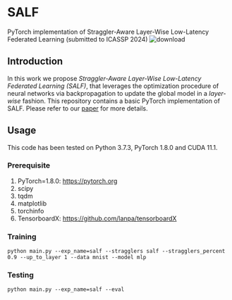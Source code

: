 # SALF
PyTorch implementation of Straggler-Aware Layer-Wise Low-Latency Federated Learning (submitted to ICASSP 2024)
![download](https://github.com/langnatalie/SALF/assets/55830582/2ee6673f-f7ce-45de-b20d-5069a30ca056)


## Introduction
In this work we propose _Straggler-Aware Layer-Wise Low-Latency Federated Learning (SALF)_, that leverages the optimization procedure of neural networks via backpropagation to update the global model in a _layer-wise_ fashion. This repository contains a basic PyTorch implementation of SALF. Please refer to our [paper](https://drive.google.com/file/d/1H3HCW6fpRkxQVLmaRunJdG45VnUixbLK/view?usp=drive_link) for more details.

## Usage
This code has been tested on Python 3.7.3, PyTorch 1.8.0 and CUDA 11.1.

### Prerequisite
1. PyTorch=1.8.0: https://pytorch.org
2. scipy
3. tqdm
4. matplotlib
5. torchinfo
6. TensorboardX: https://github.com/lanpa/tensorboardX

### Training
```
python main.py --exp_name=salf --stragglers salf --stragglers_percent 0.9 --up_to_layer 1 --data mnist --model mlp
```

### Testing
```
python main.py --exp_name=salf --eval 
```
